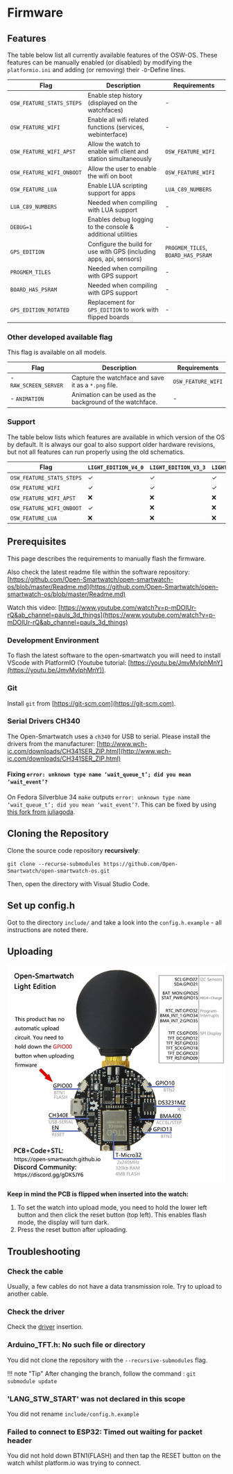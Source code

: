 # Firmware
## Features
The table below list all currently available features of the OSW-OS. These features can be manually enabled (or disabled) by modifying the `platformio.ini` and adding (or removing) their `-D`-Define lines.

Flag | Description | Requirements
----------- | ----------- | -----------
`OSW_FEATURE_STATS_STEPS` | Enable step history (displayed on the watchfaces) | -
`OSW_FEATURE_WIFI` | Enable all wifi related functions (services, webinterface) | -
`OSW_FEATURE_WIFI_APST` | Allow the watch to enable wifi client and station simultaneously | `OSW_FEATURE_WIFI`
`OSW_FEATURE_WIFI_ONBOOT` | Allow the user to enable the wifi on boot | `OSW_FEATURE_WIFI`
`OSW_FEATURE_LUA` | Enable LUA scripting support for apps | `LUA_C89_NUMBERS`
`LUA_C89_NUMBERS` | Needed when compiling with LUA support | -
`DEBUG=1` | Enables debug logging to the console & additional utilities | -
`GPS_EDITION` | Configure the build for use with GPS (including apps, api, sensors) | `PROGMEM_TILES`, `BOARD_HAS_PSRAM`
`PROGMEM_TILES` | Needed when compiling with GPS support | -
`BOARD_HAS_PSRAM` | Needed when compiling with GPS support | -
`GPS_EDITION_ROTATED` | Replacement for `GPS_EDITION` to work with flipped boards | -

### Other developed available flag

This flag is available on all models.

Flag | Description | Requirements
----------- | ----------- | -----------
- `RAW_SCREEN_SERVER` | Capture the watchface and save it as a `*.png` file. | `OSW_FEATURE_WIFI`
- `ANIMATION` | Animation can be used as the background of the watchface. | -

### Support
The table below lists which features are available in which version of the OS by default. It is always our goal to also support older hardware revisions, but not all features can run properly using the old schematics.

Flag | `LIGHT_EDITION_V4_0` | `LIGHT_EDITION_V3_3` | `LIGHT_EDITION_V3_2` | `LIGHT_EDITION_DEV_LUA` | `GPS_EDITION_V3_1` | `GPS_EDITION_DEV_ROTATED`
----------- | ----------- | ----------- | ----------- | ----------- | ----------- | -----------
`OSW_FEATURE_STATS_STEPS` | ✓ | ✓ | ✓ | ❌ | ✓ | ✓
`OSW_FEATURE_WIFI` | ✓ | ✓ | ✓ | ❌ | ✓ | ✓
`OSW_FEATURE_WIFI_APST` | ❌ | ❌ | ❌ | ❌ | ✓ | ✓
`OSW_FEATURE_WIFI_ONBOOT` | ✓ | ❌ | ❌ | ❌ | ✓ | ✓
`OSW_FEATURE_LUA` | ❌ | ❌ | ❌ | ✓ | ❌ | ❌

## Prerequisites
This page describes the requirements to manually flash the firmware.

Also check the latest readme file within the software repository: [https://github.com/Open-Smartwatch/open-smartwatch-os/blob/master/Readme.md](https://github.com/Open-Smartwatch/open-smartwatch-os/blob/master/Readme.md)

Watch this video: [https://www.youtube.com/watch?v=p-mDOIUr-rQ&ab_channel=pauls_3d_things](https://www.youtube.com/watch?v=p-mDOIUr-rQ&ab_channel=pauls_3d_things)

### Development Environment

To flash the latest software to the open-smartwatch you will need to install VScode with PlatformIO (Youtube tutorial: [https://youtu.be/JmvMvIphMnY](https://youtu.be/JmvMvIphMnY)).

### Git

Install `git` from [https://git-scm.com](https://git-scm.com).

### Serial Drivers CH340

The Open-Smartwatch uses a `ch340` for USB to serial. Please install the drivers from the manufacturer: [http://www.wch-ic.com/downloads/CH341SER_ZIP.html](http://www.wch-ic.com/downloads/CH341SER_ZIP.html)

#### Fixing `error: unknown type name ‘wait_queue_t’; did you mean ‘wait_event’?`

On Fedora Silverblue 34 `make` outputs `error: unknown type name ‘wait_queue_t’; did you mean ‘wait_event’?`.
This can be fixed by using [this fork from juliagoda](https://github.com/juliagoda/CH341SER).

## Cloning the Repository

Clone the source code repository **recursively**:

    git clone --recurse-submodules https://github.com/Open-Smartwatch/open-smartwatch-os.git

Then, open the directory with Visual Studio Code.

## Set up config.h

Got to the directory `include/` and take a look into the `config.h.example` - all instructions are noted there.

## Uploading

<img src="/assets/uploading.jpg" width="512px"/>

**Keep in mind the PCB is flipped when inserted into the watch:**

1. To set the watch into upload mode, you need to hold the lower left button and then click the reset button (top left). This enables flash mode, the display will turn dark.
2. Press the reset button after uploading.

## Troubleshooting

### Check the cable

Usually, a few cables do not have a data transmission role. Try to upload to another cable.

### Check the driver

Check the [driver](https://open-smartwatch.github.io/resources/firmware/#serial-drivers-ch340) insertion.

### Arduino_TFT.h: No such file or directory

You did not clone the repository with the `--recursive-submodules` flag.

!!! note "Tip"
    After changing the branch, follow the command :
    `git submodule update`

### 'LANG_STW_START' was not declared in this scope

You did not rename `include/config.h.example`

### Failed to connect to ESP32: Timed out waiting for packet header

You did not hold down BTN1(FLASH) and then tap the RESET button on the watch whilst platform.io was trying to connect.
